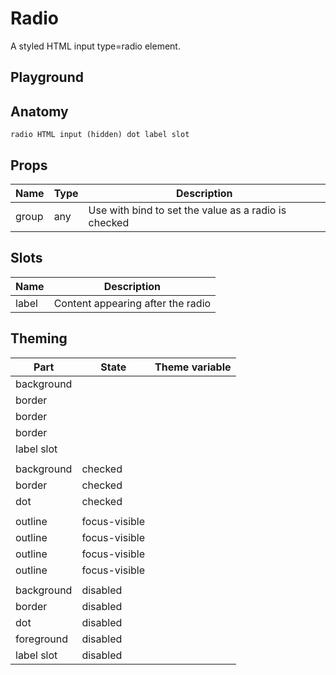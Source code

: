 # Radio

A styled HTML input type=radio element.

<script>
    import Example from './RadioExample.svelte';
    import ThemePropCard from '../ThemePropCard.svelte';
</script>

## Playground

<Example />

## Anatomy

`radio
  HTML input (hidden)
  dot
label slot`

## Props

| Name  | Type | Description                                          |
| ----- | ---- | ---------------------------------------------------- |
| group | any  | Use with bind to set the value as a radio is checked |

## Slots

| Name  | Description                       |
| ----- | --------------------------------- |
| label | Content appearing after the radio |

## Theming

| Part       | State         | Theme variable                                              |
| ---------- | ------------- | ----------------------------------------------------------- |
| background |               | <ThemePropCard name='--Input__background-color'/>           |
| border     |               | <ThemePropCard name='--Input__border-color'/>               |
| border     |               | <ThemePropCard name='--Input__border-style'/>               |
| border     |               | <ThemePropCard name='--Input__border-width'/>               |
| label slot |               | <ThemePropCard name='--Input__color'/>                      |
|            |               |                                                             |
| background | checked       | <ThemePropCard name='--Input__background-color'/>           |
| border     | checked       | <ThemePropCard name='--Input__border-color'/>               |
| dot        | checked       | <ThemePropCard name='--Input__color'/>                      |
|            |               |                                                             |
| outline    | focus-visible | <ThemePropCard name='--Common__outline-color'/>             |
| outline    | focus-visible | <ThemePropCard name='--Common__outline-offset '/>           |
| outline    | focus-visible | <ThemePropCard name='--Common__outline-style'/>             |
| outline    | focus-visible | <ThemePropCard name='--Common__outline-width'/>             |
|            |               |                                                             |
| background | disabled      | <ThemePropCard name='--Input__background-color--disabled'/> |
| border     | disabled      | <ThemePropCard name='--Input__border-color--disabled'/>     |
| dot        | disabled      | <ThemePropCard name='---Input__color--disabled'/>           |
| foreground | disabled      | <ThemePropCard name='--Input__color--disabled'/>            |
| label slot | disabled      | <ThemePropCard name='--Input__color--disabled'/>            |
